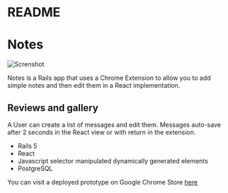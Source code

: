 # README

# Notes
![Screnshot](https://i.imgur.com/VbuOKQK.png)

Notes is a Rails app that uses a Chrome Extension to allow you to add simple notes and then edit them in a React implementation. 

## Reviews and gallery

A User can create a list of messages and edit them. Messages auto-save after 2 seconds in the React view or with return in the extension.

 - Rails 5 
 - React
 - Javascript selector manipulated dynamically generated elements
 - PostgreSQL
 

You can visit a deployed prototype on Google Chrome Store [here](https://chrome.google.com/webstore/detail/notes/bnddnmahgmcpfmkneafkkkacohlpfnhi)

